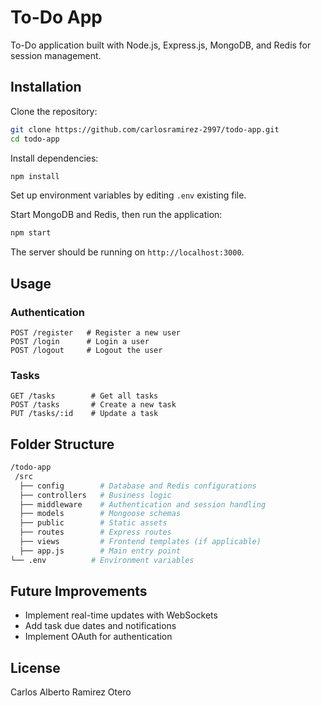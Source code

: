 # To-Do App

To-Do application built with Node.js, Express.js, MongoDB, and Redis for session management.

## Installation

Clone the repository:

```bash
git clone https://github.com/carlosramirez-2997/todo-app.git
cd todo-app
```

Install dependencies:

```bash
npm install
```
 
Set up environment variables by editing `.env` existing file.

Start MongoDB and Redis, then run the application:

```bash
npm start
```

The server should be running on `http://localhost:3000`.

## Usage

### Authentication

```http
POST /register   # Register a new user
POST /login      # Login a user
POST /logout     # Logout the user
```

### Tasks

```http
GET /tasks        # Get all tasks
POST /tasks       # Create a new task
PUT /tasks/:id    # Update a task
```

## Folder Structure

```bash
/todo-app
 /src
  ├── config        # Database and Redis configurations
  ├── controllers   # Business logic
  ├── middleware    # Authentication and session handling
  ├── models        # Mongoose schemas
  ├── public        # Static assets
  ├── routes        # Express routes
  ├── views         # Frontend templates (if applicable)
  ├── app.js        # Main entry point
└── .env          # Environment variables
```

## Future Improvements

- Implement real-time updates with WebSockets
- Add task due dates and notifications
- Implement OAuth for authentication

## License

Carlos Alberto Ramirez Otero

